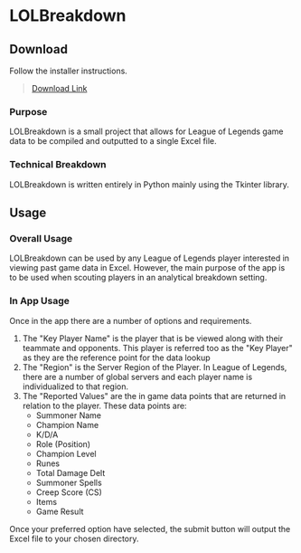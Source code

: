 # LOLBreakdown
## Download 
Follow the installer instructions.
> [Download Link](https://github.com/BrodyMcLemore/LOLBreakdown/raw/main/LOLBreakdown_Setup.exe)

### Purpose
LOLBreakdown is a small project that allows for League of Legends game data to be compiled and outputted to a single Excel file.
### Technical Breakdown
LOLBreakdown is written entirely in Python mainly using the Tkinter library.
## Usage
### Overall Usage
LOLBreakdown can be used by any League of Legends player interested in viewing past game data in Excel. However, the main purpose of the app is to be used when scouting players in an analytical breakdown setting. 
### In App Usage
Once in the app there are a number of options and requirements.
1. The "Key Player Name" is the player that is be viewed along with their teammate and opponents. This player is referred too as the "Key Player" as they are the reference point for the data lookup
2. The "Region" is the Server Region of the Player. In League of Legends, there are a number of global servers and each player name is individualized to that region.
3. The "Reported Values" are the in game data points that are returned in relation to the player. These data points are:
    - Summoner Name
    - Champion Name 
    - K/D/A
    - Role (Position)
    - Champion Level
    - Runes
    - Total Damage Delt
    - Summoner Spells
    - Creep Score (CS)
    - Items
    - Game Result

Once your preferred option have selected, the submit button will output the Excel file to your chosen directory.  
